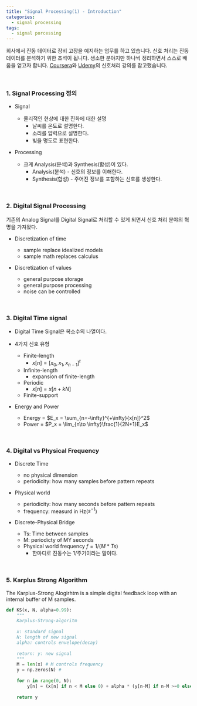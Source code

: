 ```yaml
---
title: "Signal Processing(1) - Introduction"
categories:
  - signal processing
tags:
  - signal porcessing
---
```


회사에서 진동 데이터로 장비 고장을 예지하는 업무를 하고 있습니다. 신호 처리는 진동 데이터를 분석하기 위한 초석이 됩니다. 생소한 분야지만 하나씩 정리하면서 스스로 배움을 얻고자 합니다. [Coursera](https://www.coursera.org/learn/dsp)와  [Udemy](https://www.udemy.com/signal-processing/)의 신호처리 강의를 참고했습니다. 

<br/>

### 1. Signal Processing 정의

- Signal 
  - 물리적인 현상에 대한 진화에 대한 설명
    - 날씨를 온도로 설명한다.
    - 소리를 압력으로 설명한다.
    - 빛을 명도로 표현한다.

- Processing 
  - 크게 Analysis(분석)과 Synthesis(합성)이 있다.
    - Analysis(분석) - 신호의 정보를 이해한다.
    - Synthesis(합성) - 주어진 정보를 포함하는 신호를 생성한다.

<br/>

### 2. Digital Signal Processing

기존의 Analog Signal를 Digital Signal로 처리할 수 있게 되면서 신호 처리 분야의 혁명을 가져왔다.

- Discretization of time
  - sample replace idealized models
  - sample math replaces calculus



- Discretization of values
  - general purpose storage
  - general purpose processing
  - noise can be controlled

<br/>

### 3. Digital Time signal

- Digital Time Signal은 복소수의 나열이다.

- 4가지 신호 유형
  - Finite-length
    - $x[n] = [x_0, x_1, x_{n-1}]^t$
  - Infinite-length
    - expansion of finite-length 
  - Periodic
    - $x[n] = x[n + kN]$
  - Finite-support

- Energy and Power
  - Energy = $E_x = \sum_{n=-\infty}^{+\infty}{x[n]}^2$
  - Power = $P_x = \lim_{n\to \infty}\frac{1}{2N+1}E_x$

<br/>

### 4.  Digital vs Physical Frequency

- Discrete Time
  - no physical dimension
  - periodicity: how many samples before pattern repeats



- Physical world
  - periodicity: how many seconds before pattern repeats
  - frequency: measurd in Hz($s^{-1}$)



- Discrete-Physical Bridge
  - Ts: Time between samples
  - M: periodicty of MY seconds
  - Physical world frequency $f = 1/(M * Ts)$
    - 한마디로 진동수는 1/주기이라는 말이다.

<br/>

### 5. Karplus Strong Algorithm





The Karplus-Strong Alogirhtm is a simple digital feedback loop with an internal buffer of M samples.

```python
def KS(x, N, alpha=0.99):
    """
    Karplus-Strong-algoritm
    
    x: standard signal
    N: length of new signal
    alpha: controls envelope(decay)
    
    return: y: new signal
    """
    M = len(x) # M controls frequency
    y = np.zeros(N) # 
    
    for n in range(0, N):
        y[n] = (x[n] if n < M else 0) + alpha * (y[n-M] if n-M >=0 else 0)
        
    return y
```

